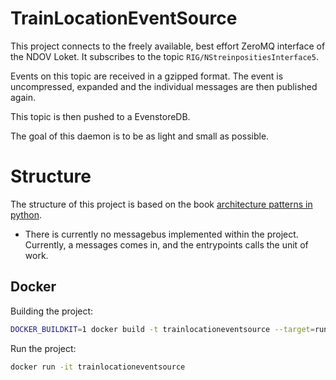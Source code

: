 # TrainLocationEventSource

This project connects to the freely available, best effort ZeroMQ interface of
the NDOV Loket. It subscribes to the topic `RIG/NStreinpositiesInterface5`.

Events on this topic are received in a gzipped format. The event is uncompressed,
expanded and the individual messages are then published again.

This topic is then pushed to a EvenstoreDB.

The goal of this daemon is to be as light and small as possible.

# Structure

The structure of this project is based on the book [architecture patterns in python](https://www.cosmicpython.com/).

- There is currently no messagebus implemented within the project.
  Currently, a messages comes in, and the entrypoints calls the unit of work.

## Docker

Building the project:

```bash
DOCKER_BUILDKIT=1 docker build -t trainlocationeventsource --target=runtime .
```

Run the project:

```bash
docker run -it trainlocationeventsource
```

